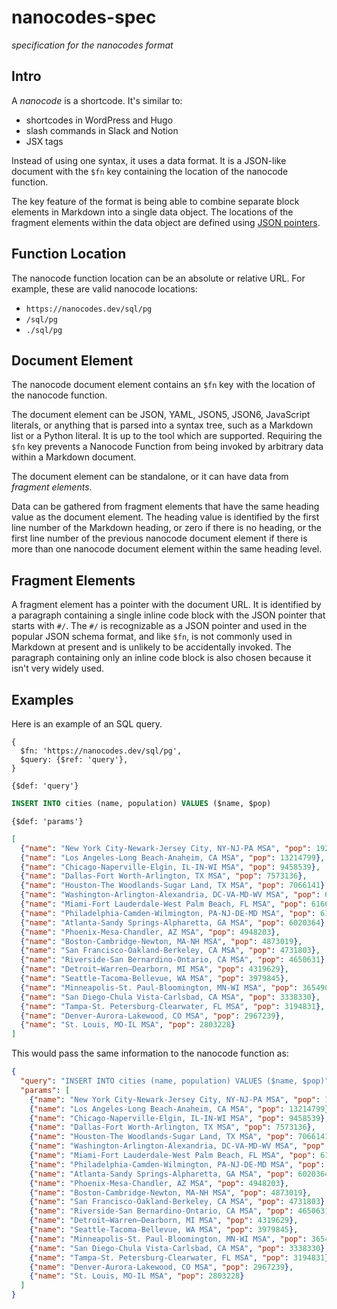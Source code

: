 # nanocodes-spec

*specification for the nanocodes format*

## Intro

A *nanocode* is a shortcode. It's similar to:

- shortcodes in WordPress and Hugo
- slash commands in Slack and Notion
- JSX tags

Instead of using one syntax, it uses a data format. It is a JSON-like
document with the `$fn` key containing the location of the nanocode
function.

The key feature of the format is being able to combine separate
block elements in Markdown into a single data object. The locations
of the fragment elements within the data object are defined using
[JSON pointers](https://tools.ietf.org/html/rfc6901).

## Function Location

The nanocode function location can be an absolute or relative URL.
For example, these are valid nanocode locations:

- `https://nanocodes.dev/sql/pg`
- `/sql/pg`
- `./sql/pg`

## Document Element

The nanocode document element contains an `$fn` key with the
location of the nanocode function.

The document element can be JSON, YAML, JSON5, JSON6, JavaScript
literals, or anything that is parsed into a syntax tree, such
as a Markdown list or a Python literal. It is up to the tool
which are supported. Requiring the `$fn` key prevents a Nanocode
Function from being invoked by arbitrary data within a Markdown
document.

The document element can be standalone, or it can have data
from *fragment elements*.

Data can be gathered from fragment elements that have the same
heading value as the document element. The heading value is
identified by the first line number of the Markdown heading, or
zero if there is no heading, or the first line number of the
previous nanocode document element if there is more than one
nanocode document element within the same heading level.

## Fragment Elements

A fragment element has a pointer with the document URL.
It is identified by a paragraph containing a single inline
code block with the JSON pointer that starts with `#/`. The
`#/` is recognizable as a JSON pointer and used in the popular
JSON schema format, and like `$fn`, is not commonly used in
Markdown at present and is unlikely to be accidentally invoked.
The paragraph containing only an inline code block is also
chosen because it isn't very widely used.

## Examples

Here is an example of an SQL query.

```json5
{
  $fn: 'https://nanocodes.dev/sql/pg',
  $query: {$ref: 'query'},
}
```

`{$def: 'query'}`

```sql
INSERT INTO cities (name, population) VALUES ($name, $pop)
```

`{$def: 'params'}`

```json
[
  {"name": "New York City-Newark-Jersey City, NY-NJ-PA MSA", "pop": 19216182},
  {"name": "Los Angeles-Long Beach-Anaheim, CA MSA", "pop": 13214799},
  {"name": "Chicago-Naperville-Elgin, IL-IN-WI MSA", "pop": 9458539},
  {"name": "Dallas-Fort Worth-Arlington, TX MSA", "pop": 7573136},
  {"name": "Houston-The Woodlands-Sugar Land, TX MSA", "pop": 7066141},
  {"name": "Washington-Arlington-Alexandria, DC-VA-MD-WV MSA", "pop": 6280487},
  {"name": "Miami-Fort Lauderdale-West Palm Beach, FL MSA", "pop": 6166488},
  {"name": "Philadelphia-Camden-Wilmington, PA-NJ-DE-MD MSA", "pop": 6102434},
  {"name": "Atlanta-Sandy Springs-Alpharetta, GA MSA", "pop": 6020364},
  {"name": "Phoenix-Mesa-Chandler, AZ MSA", "pop": 4948203},
  {"name": "Boston-Cambridge-Newton, MA-NH MSA", "pop": 4873019},
  {"name": "San Francisco-Oakland-Berkeley, CA MSA", "pop": 4731803},
  {"name": "Riverside-San Bernardino-Ontario, CA MSA", "pop": 4650631},
  {"name": "Detroit–Warren–Dearborn, MI MSA", "pop": 4319629},
  {"name": "Seattle-Tacoma-Bellevue, WA MSA", "pop": 3979845},
  {"name": "Minneapolis-St. Paul-Bloomington, MN-WI MSA", "pop": 3654908},
  {"name": "San Diego-Chula Vista-Carlsbad, CA MSA", "pop": 3338330},
  {"name": "Tampa-St. Petersburg-Clearwater, FL MSA", "pop": 3194831},
  {"name": "Denver-Aurora-Lakewood, CO MSA", "pop": 2967239},
  {"name": "St. Louis, MO-IL MSA", "pop": 2803228}    
]
```

This would pass the same information to the nanocode function as:

```json
{
  "query": "INSERT INTO cities (name, population) VALUES ($name, $pop)",
  "params": [
    {"name": "New York City-Newark-Jersey City, NY-NJ-PA MSA", "pop": 19216182},
    {"name": "Los Angeles-Long Beach-Anaheim, CA MSA", "pop": 13214799},
    {"name": "Chicago-Naperville-Elgin, IL-IN-WI MSA", "pop": 9458539},
    {"name": "Dallas-Fort Worth-Arlington, TX MSA", "pop": 7573136},
    {"name": "Houston-The Woodlands-Sugar Land, TX MSA", "pop": 7066141},
    {"name": "Washington-Arlington-Alexandria, DC-VA-MD-WV MSA", "pop": 6280487},
    {"name": "Miami-Fort Lauderdale-West Palm Beach, FL MSA", "pop": 6166488},
    {"name": "Philadelphia-Camden-Wilmington, PA-NJ-DE-MD MSA", "pop": 6102434},
    {"name": "Atlanta-Sandy Springs-Alpharetta, GA MSA", "pop": 6020364},
    {"name": "Phoenix-Mesa-Chandler, AZ MSA", "pop": 4948203},
    {"name": "Boston-Cambridge-Newton, MA-NH MSA", "pop": 4873019},
    {"name": "San Francisco-Oakland-Berkeley, CA MSA", "pop": 4731803},
    {"name": "Riverside-San Bernardino-Ontario, CA MSA", "pop": 4650631},
    {"name": "Detroit–Warren–Dearborn, MI MSA", "pop": 4319629},
    {"name": "Seattle-Tacoma-Bellevue, WA MSA", "pop": 3979845},
    {"name": "Minneapolis-St. Paul-Bloomington, MN-WI MSA", "pop": 3654908},
    {"name": "San Diego-Chula Vista-Carlsbad, CA MSA", "pop": 3338330},
    {"name": "Tampa-St. Petersburg-Clearwater, FL MSA", "pop": 3194831},
    {"name": "Denver-Aurora-Lakewood, CO MSA", "pop": 2967239},
    {"name": "St. Louis, MO-IL MSA", "pop": 2803228}    
  ]
}
```
